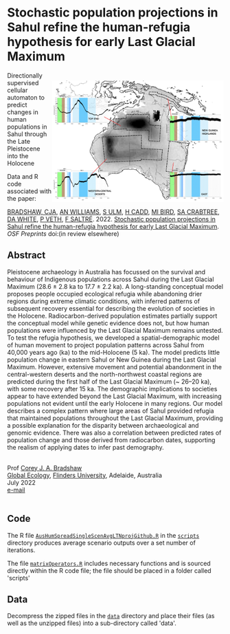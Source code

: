# Stochastic population projections in Sahul refine the human-refugia hypothesis for early Last Glacial Maximum
<img align="right" src="www/Fig2.jpg" alt="Sahul predictions" width="400" style="margin-top: 20px">

Directionally supervised cellular automaton to predict changes in human populations in Sahul through the Late Pleistocene into the Holocene

Data and R code associated with the paper:

<a href="http://scholar.google.com.au/citations?sortby=pubdate&hl=en&user=1sO0O3wAAAAJ&view_op=list_works">BRADSHAW, CJA</a>, <a href="https://www.emmconsulting.com.au/about/leadership-team/dr-alan-william-2/">AN WILLIAMS</a>, <a href="https://research.jcu.edu.au/portfolio/sean.ulm">S ULM</a>, <a href="https://scholar.google.com.au/citations?user=ebgyzfkAAAAJ&hl=en">H CADD</a>, <a href="https://research.jcu.edu.au/portfolio/michael.bird">MI BIRD</a>, <a href="https://stefanicrabtree.com/about-stefani/">SA CRABTREE</a>, <a href="https://santafe.edu/people/profile/devin-white">DA WHITE</a>, <a href="https://research-repository.uwa.edu.au/en/persons/pete-veth">P VETH</a>, <a href="http://www.flinders.edu.au/people/frederik.saltre">F SALTRÉ</a>. 2022. <a href="http://doi.org/">Stochastic population projections in Sahul refine the human-refugia hypothesis for early Last Glacial Maximum</a>. <em>OSF Preprints</em> doi:(in review elsewhere)

## Abstract
Pleistocene archaeology in Australia has focussed on the survival and behaviour of Indigenous populations across Sahul during the Last Glacial Maximum (28.6 ± 2.8 ka to 17.7 ± 2.2 ka). A long-standing conceptual model proposes people occupied ecological refugia while abandoning drier regions during extreme climatic conditions, with inferred patterns of subsequent recovery essential for describing the evolution of societies in the Holocene. Radiocarbon-derived population estimates partially support the conceptual model while genetic evidence does not, but how human populations were influenced by the Last Glacial Maximum remains untested. To test the refugia hypothesis, we developed a spatial-demographic model of human movement to project population patterns across Sahul from 40,000 years ago (ka) to the mid-Holocene (5 ka). The model predicts little population change in eastern Sahul or New Guinea during the Last Glacial Maximum. However, extensive movement and potential abandonment in the central-western deserts and the north-northwest coastal regions are predicted during the first half of the Last Glacial Maximum (~ 26–20 ka), with some recovery after 15 ka. The demographic implications to societies appear to have extended beyond the Last Glacial Maximum, with increasing populations not evident until the early Holocene in many regions. Our model describes a complex pattern where large areas of Sahul provided refugia that maintained populations throughout the Last Glacial Maximum, providing a possible explanation for the disparity between archaeological and genomic evidence. There was also a correlation between predicted rates of population change and those derived from radiocarbon dates, supporting the realism of applying dates to infer past demography.

<br>
Prof <a href="http://scholar.google.com.au/citations?sortby=pubdate&hl=en&user=1sO0O3wAAAAJ&view_op=list_works">Corey J. A. Bradshaw</a> <br>
<a href="http://globalecologyflinders.com" target="_blank">Global Ecology</a>, <a href="http://flinders.edu.au" target="_blank">Flinders University</a>, Adelaide, Australia <br>
July 2022 <br>
<a href=mailto:corey.bradshaw@flinders.edu.au>e-mail</a> <br>
<br>

## Code
The R file <a href="https://github.com/cjabradshaw/SahulLGMhuman/blob/main/scripts/AusHumSpreadSingleScenAvgLTNprojGithub.R"><code>AusHumSpreadSingleScenAvgLTNprojGithub.R</code></a> in the <a href="https://github.com/cjabradshaw/SahulLGMhuman/tree/main/code"><code>scripts</code></a> directory produces average scenario outputs over a set number of iterations.

The file <a href="https://github.com/cjabradshaw/SahulLGM/blob/main/scripts/matrixOperators.r"><code>matrixOperators.R</code></a> includes necessary functions and is sourced directly within the R code file; the file should be placed in a folder called 'scripts'

## Data
Decompress the zipped files in the <a href="https://github.com/cjabradshaw/SahulLGMhuman/tree/main/data"><code>data</code></a> directory and place their files (as well as the unzipped files) into a sub-directory called 'data'.
